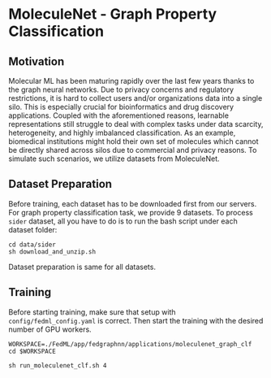 # MoleculeNet - Graph Property Classification


## Motivation

Molecular ML has been maturing rapidly over the last few years thanks to the graph neural networks. Due to privacy concerns and regulatory restrictions, it is hard to collect users and/or organizations data into a single silo. This is especially crucial for bioinformatics and drug discovery applications. Coupled with the aforementioned reasons, learnable representations still struggle to deal with complex tasks under data scarcity, heterogeneity, and highly imbalanced classification.  As an example, biomedical institutions might hold their own set of molecules which cannot be directly shared across silos due to commercial and privacy reasons. To simulate such scenarios, we utilize datasets from MoleculeNet.

## Dataset Preparation
Before training, each dataset has to be downloaded first from our servers.  For graph property classification task, we provide 9 datasets. To process `sider` dataset, all you have to do is to run the bash script under each dataset folder: 

```
cd data/sider
sh download_and_unzip.sh
```

Dataset preparation is same for all datasets.

## Training
Before starting training, make sure that setup with  `config/fedml_config.yaml` is correct. Then start the training with the desired number of GPU workers.
```
WORKSPACE=./FedML/app/fedgraphnn/applications/moleculenet_graph_clf
cd $WORKSPACE

sh run_moleculenet_clf.sh 4
```